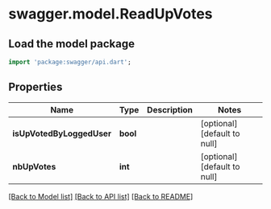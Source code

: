 # swagger.model.ReadUpVotes

## Load the model package
```dart
import 'package:swagger/api.dart';
```

## Properties
Name | Type | Description | Notes
------------ | ------------- | ------------- | -------------
**isUpVotedByLoggedUser** | **bool** |  | [optional] [default to null]
**nbUpVotes** | **int** |  | [optional] [default to null]

[[Back to Model list]](../README.md#documentation-for-models) [[Back to API list]](../README.md#documentation-for-api-endpoints) [[Back to README]](../README.md)


